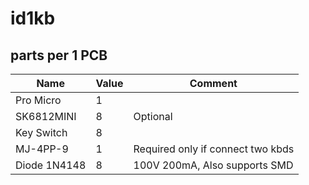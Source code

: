 # id1kb

## parts per 1 PCB

| Name | Value | Comment |
|----|----|----|
| Pro Micro | 1 | |
| SK6812MINI | 8 | Optional |
| Key Switch | 8 | |
| MJ-4PP-9 | 1 | Required only if connect two kbds |
| Diode 1N4148 | 8 | 100V 200mA, Also supports SMD |
